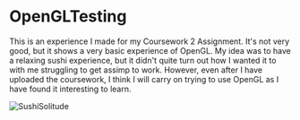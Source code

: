 # OpenGLTesting

This is an experience I made for my Coursework 2 Assignment. It's not very good, but it shows a very basic experience of OpenGL. My idea was to have a relaxing sushi experience, but it didn't quite turn out how I wanted it to with me struggling to get assimp to work. However, even after I have uploaded the coursework, I think I will carry on trying to use OpenGL as I have found it interesting to learn.

![SushiSolitude](https://github.com/Adwall28/SushiSolitude/assets/98455674/eac7d582-fb3b-49a9-98b4-46953ccde3f9)
